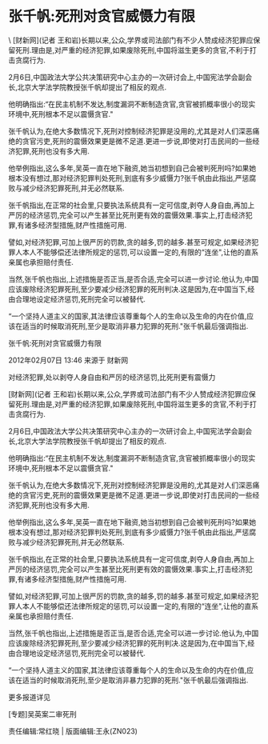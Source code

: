 # 张千帆:死刑对贪官威慑力有限  





\ 
[财新网](记者 王和岩)长期以来,公众,学界或司法部门有不少人赞成经济犯罪应保留死刑.理由是,对严重的经济犯罪,如果废除死刑,中国将滋生更多的贪官,不利于打击贪腐行为.

2月6日,中国政法大学公共决策研究中心主办的一次研讨会上,中国宪法学会副会长,北京大学法学院教授张千帆却提出了相反的观点.

他明确指出:“在民主机制不发达,制度漏洞不断制造贪官,贪官被抓概率很小的现实环境中,死刑根本不足以震慑贪官."

张千帆认为,在绝大多数情况下,死刑对控制经济犯罪是没用的,尤其是对人们深恶痛绝的贪官污吏,死刑的震慑效果更是微不足道.更进一步说,即使对打击民间的一些经济犯罪,死刑也没有多大用.

他举例指出,这么多年,吴英一直在地下融资,她当初想到自己会被判死刑吗?如果她根本没有想过,那对经济犯罪判处死刑,到底有多少威慑力?张千帆由此指出,严惩腐败与减少经济犯罪死刑,并无必然联系.

张千帆指出,在正常的社会里,只要执法系统具有一定可信度,剥夺人身自由,再加上严厉的经济惩罚,完全可以产生甚至比死刑更有效的震慑效果.事实上,打击经济犯罪,有诸多经济型措施,财产性措施可用.

譬如,对经济犯罪,可加上很严厉的罚款,贪的越多,罚的越多.甚至可规定,如果经济犯罪人本人不能够偿还法律所规定的惩罚,可以设置一定的,有限的“连坐",让他的直系亲属也承担赔付责任.

当然,张千帆也指出,上述措施是否正当,是否合适,完全可以进一步讨论.他认为,中国应该废除经济犯罪死刑,至少要减少经济犯罪的死刑判决.这是因为,在中国当下,经由合理地设定经济惩罚,死刑完全可以被替代.

“一个坚持人道主义的国家,其法律应该尊重每个人的生命以及生命的内在价值,应该在适当的时候取消死刑,至少是取消非暴力犯罪的死刑."张千帆最后强调指出.


张千帆:死刑对贪官威慑力有限

2012年02月07日 13:46 来源于 财新网

对经济犯罪,处以剥夺人身自由和严厉的经济惩罚,比死刑更有震慑力

[财新网](记者 王和岩)长期以来,公众,学界或司法部门有不少人赞成经济犯罪应保留死刑.理由是,对严重的经济犯罪,如果废除死刑,中国将滋生更多的贪官,不利于打击贪腐行为.

2月6日,中国政法大学公共决策研究中心主办的一次研讨会上,中国宪法学会副会长,北京大学法学院教授张千帆却提出了相反的观点.

他明确指出:“在民主机制不发达,制度漏洞不断制造贪官,贪官被抓概率很小的现实环境中,死刑根本不足以震慑贪官."

张千帆认为,在绝大多数情况下,死刑对控制经济犯罪是没用的,尤其是对人们深恶痛绝的贪官污吏,死刑的震慑效果更是微不足道.更进一步说,即使对打击民间的一些经济犯罪,死刑也没有多大用.

他举例指出,这么多年,吴英一直在地下融资,她当初想到自己会被判死刑吗?如果她根本没有想过,那对经济犯罪判处死刑,到底有多少威慑力?张千帆由此指出,严惩腐败与减少经济犯罪死刑,并无必然联系.

张千帆指出,在正常的社会里,只要执法系统具有一定可信度,剥夺人身自由,再加上严厉的经济惩罚,完全可以产生甚至比死刑更有效的震慑效果.事实上,打击经济犯罪,有诸多经济型措施,财产性措施可用.

譬如,对经济犯罪,可加上很严厉的罚款,贪的越多,罚的越多.甚至可规定,如果经济犯罪人本人不能够偿还法律所规定的惩罚,可以设置一定的,有限的“连坐",让他的直系亲属也承担赔付责任.

当然,张千帆也指出,上述措施是否正当,是否合适,完全可以进一步讨论.他认为,中国应该废除经济犯罪死刑,至少要减少经济犯罪的死刑判决.这是因为,在中国当下,经由合理地设定经济惩罚,死刑完全可以被替代.

“一个坚持人道主义的国家,其法律应该尊重每个人的生命以及生命的内在价值,应该在适当的时候取消死刑,至少是取消非暴力犯罪的死刑."张千帆最后强调指出.



更多报道详见

[专题]吴英案二审死刑

责任编辑:常红晓 | 版面编辑:王永(ZN023)